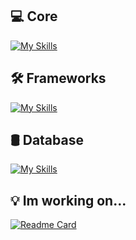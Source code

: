
## 💻 Core
[![My Skills](https://skillicons.dev/icons?i=cs,java,go,python,js,ts&theme=light)](https://skillicons.dev)

## 🛠️ Frameworks
[![My Skills](https://skillicons.dev/icons?i=dotnet,spring,nodejs,angular,react,express&theme=light)](https://skillicons.dev)

## 🛢 Database
[![My Skills](https://skillicons.dev/icons?i=mysql,sqlite,mongodb,postgres,prisma,graphql&theme=light)](https://skillicons.dev)

## 💡 Im working on...
[![Readme Card](https://github-readme-stats.vercel.app/api/pin/?username=Luizhnrs&repo=APIRest-Express)](https://github.com/Luizhnrs/APIRest-Express)



